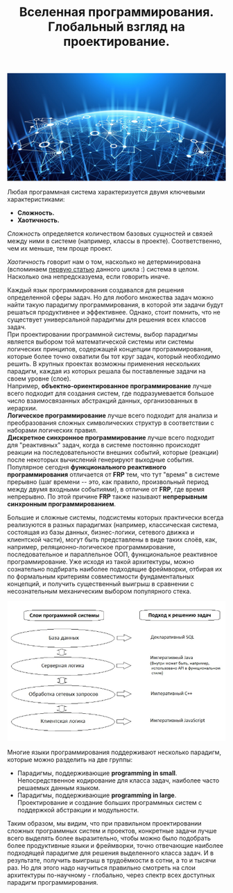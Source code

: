 ﻿---
layout: post
title: Вселенная программирования. Глобальный взгляд на проектирование.
---
![](/image/post-2021-01-10/1.png)  

Любая программная система характеризуется двумя ключевыми характеристиками:  

- **Сложность.**
- **Хаотичность.**  

*Сложность* определяется количеством базовых сущностей и связей между ними в системе (например, классы в проекте). Соответственно, чем их меньше, тем проще проект.  

*Хаотичность* говорит нам о том, насколько не детерминирована (вспоминаем [первую статью](http://127.0.0.1:4000/2020/12/25/programming-universe1/) данного цикла :) система в целом. Насколько она непредсказуема, если говорить иначе. 

Каждый язык программирования создавался для решения определенной сферы задач. Но для любого множества задач можно найти такую парадигму программирования, в которой эти задачи будут решаться продуктивнее и эффективнее. Однако, стоит помнить, что не существует универсальной парадигмы для решения всех классов задач.  
При проектировании программной системы, выбор парадигмы является выбором той математической системы или системы логических принципов, содержащей концепции программирования, которые более точно охватили бы тот круг задач, который необходимо решить. В крупных проектах возможны применения нескольких парадигм, каждая из которых решала бы поставленные задачи на своем уровне (слое).  
Например, **объектно-ориентированное программирование** лучше всего подходит для создания систем, где подразумевается большое число взаимосвязанных абстракций данных, организованных в иерархии.   
**Логическое программирование** лучше всего подходит для анализа и преобразования сложных символических структур в соответствии с наборами логических правил.    
**Дискретное синхронное программирование** лучше всего подходит для "реактивных" задач, когда в системе постоянно происходят реакции на последовательности внешних событий, которые (реакции) после некоторых вычислений генерируют выходные события.    
Популярное сегодня **функционального реактивного программирования** отличается от **FRP** тем, что тут "время" в системе прерывно (шаг времени -- это, как правило, произвольный период между двумя входными событиями), в отличие от **FRP**, где время непрерывно. По этой причине **FRP** также называют **непрерывным синхронным программированием**.  

Большие и сложные системы, подсистемы которых практически всегда реализуются в разных парадигмах (например, классическая система, состоящая из базы данных, бизнес-логики, сетевого движка и клиентской части), могут быть представлены в виде таких слоёв, как, например, реляционно-логическое программирование, последовательное и параллельное ООП, функциональное реактивное программирование. Уже исходя из такой архитектуры, можно сознательно подбирать наиболее подходящие фреймворки, отбирая их по формальным критериям совместимости фундаментальных концепций, и получить существенный выигрыш в сравнении с несознательным механическим выбором популярного стека.  

![](/image/post-2021-01-10/pic1.jpg)  

Многие языки программирования поддерживают несколько парадигм, которые можно разделить на две группы: 

- Парадигмы, поддерживающие **programming in small**. Непосредственное кодирование для класса задач, наиболее часто решаемых данным языком.
- Парадигмы, поддерживающие **programming in large**. Проектирование и создание больших программных систем с поддержкой абстракции и модульности.  

Таким образом, мы видим, что при правильном проектировании сложных программных систем и проектов, конкретные задачи лучше всего выделять более выразительно, чтобы можно было подобрать более продуктивные языки и фреймворки, точно отвечающие наиболее подходящей парадигме для решения выделенного класса задач. И в результате, получить выигрыш в трудоёмкости в сотни, а то и тысячи раз. Но для этого надо научиться правильно смотреть на слои архитектуры по-научному - глобально, через спектр всех доступных парадигм программирования.







 






